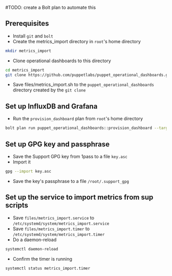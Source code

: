 #TODO: create a Bolt plan to automate this
## Prerequisites

* Install `git` and `bolt`
* Create the metrics_import directory in `root`'s home directory
```bash
mkdir metrics_import
```
* Clone operational dashboards to this directory
```bash
cd metrics_import
git clone https://github.com/puppetlabs/puppet_operational_dashboards.git
```

* Save files/metrics_import.sh to the `puppet_operational_dashboards` directory created by the `git clone`

## Set up InfluxDB and Grafana
* Run the `provision_dashboard` plan from `root`'s home directory
```bash
bolt plan run puppet_operational_dashboards::provision_dashboard --targets localhost
```

## Set up GPG key and passphrase
* Save the Support GPG key from 1pass to a file `key.asc`
* Import it
```bash
gpg --import key.asc
```
* Save the key's passphrase to a file `/root/.support_gpg`

## Set up the service to import metrics from sup scripts
* Save `files/metrics_import.service` to `/etc/systemd/system/metrics_import.service`
* Save `files/metrics_import.timer` to `/etc/systemd/system/metrics_import.timer`
* Do a daemon-reload
```bash
systemctl daemon-reload
```
* Confirm the timer is running
```bash
systemctl status metrics_import.timer
```

